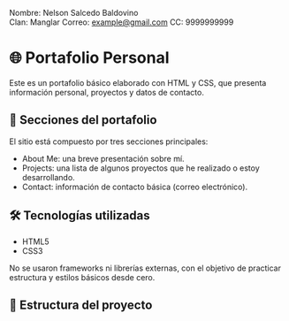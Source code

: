Nombre: Nelson Salcedo Baldovino  
Clan: Manglar
Correo: example@gmail.com
CC: 9999999999

# 🌐 Portafolio Personal

Este es un portafolio básico elaborado con HTML y CSS, que presenta información personal, proyectos y datos de contacto.

## 📌 Secciones del portafolio

El sitio está compuesto por tres secciones principales:

- About Me: una breve presentación sobre mí.
- Projects: una lista de algunos proyectos que he realizado o estoy desarrollando.
- Contact: información de contacto básica (correo electrónico).

## 🛠️ Tecnologías utilizadas

- HTML5
- CSS3

No se usaron frameworks ni librerías externas, con el objetivo de practicar estructura y estilos básicos desde cero.

## 🧱 Estructura del proyecto

